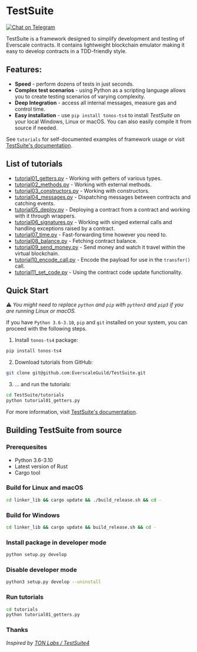# TestSuite

[![Chat on Telegram](https://img.shields.io/badge/chat-on%20telegram-9cf.svg)](https://t.me/EverscaleGuild)

TestSuite is a framework designed to simplify development and testing of Everscale contracts. It contains lightweight
blockchain emulator making it easy to develop contracts in a TDD-friendly style.

## Features:

- **Speed** - perform dozens of tests in just seconds.
- **Complex test scenarios** - using Python as a scripting language allows you to create testing scenarios of varying complexity.
- **Deep Integration** - access all internal messages, measure gas and control time.
- **Easy installation** - use `pip install tonos-ts4` to install *TestSuite* on your local Windows, Linux or macOS. You can also easily compile it from source if needed.

See `tutorials` for self-documented examples of framework usage or visit [TestSuite's documentation](https://everscaleguild.github.io/TestSuite/).

## List of tutorials

- [tutorial01_getters.py](https://github.com/EverscaleGuild/TestSuite/blob/master/tutorials/tutorial01_getters.py) - Working with getters of various types.
- [tutorial02_methods.py](https://github.com/EverscaleGuild/TestSuite/blob/master/tutorials/tutorial02_methods.py) - Working with external methods.
- [tutorial03_constructors.py](https://github.com/EverscaleGuild/TestSuite/blob/master/tutorials/tutorial03_constructors.py) - Working with constructors.
- [tutorial04_messages.py](https://github.com/EverscaleGuild/TestSuite/blob/master/tutorials/tutorial04_messages.py) - Dispatching messages between contracts and catching events.
- [tutorial05_deploy.py](https://github.com/EverscaleGuild/TestSuite/blob/master/tutorials/tutorial05_deploy.py) - Deploying a contract from a contract and working with it through wrappers.
- [tutorial06_signatures.py](https://github.com/EverscaleGuild/TestSuite/blob/master/tutorials/tutorial06_signatures.py) - Working with singed external calls and handling exceptions raised by a contract.
- [tutorial07_time.py](https://github.com/EverscaleGuild/TestSuite/blob/master/tutorials/tutorial07_time.py) - Fast-forwarding time however you need to.
- [tutorial08_balance.py](https://github.com/EverscaleGuild/TestSuite/blob/master/tutorials/tutorial08_balance.py) - Fetching contract balance.
- [tutorial09_send_money.py](https://github.com/EverscaleGuild/TestSuite/blob/master/tutorials/tutorial09_send_money.py) - Send money and watch it travel within the virtual blockchain.
- [tutorial10_encode_call.py](https://github.com/EverscaleGuild/TestSuite/blob/master/tutorials/tutorial10_encode_call.py) - Encode the payload for use in the `transfer()` call.
- [tutorial11_set_code.py](https://github.com/EverscaleGuild/TestSuite/blob/master/tutorials/tutorial11_set_code.py) - Using the contract code update functionality.

## Quick Start

:warning: *You might need to replace `python` and `pip` with `python3` and `pip3` if you are running Linux or macOS.*

If you have `Python 3.6-3.10`, `pip` and `git` installed on your system, you can proceed with the following steps.

1. Install `tonos-ts4` package:
```bash
pip install tonos-ts4
```

2. Download tutorials from GitHub:
```bash
git clone git@github.com:EverscaleGuild/TestSuite.git
```

3. ... and run the tutorials:
```bash
cd TestSuite/tutorials
python tutorial01_getters.py
```

For more information, visit [TestSuite's documentation](https://everscaleguild.github.io/TestSuite/).

## Building TestSuite from source

### Prerequesites

- Python 3.6-3.10
- Latest version of Rust
- Cargo tool

### Build for Linux and macOS

```bash
cd linker_lib && cargo update && ./build_release.sh && cd -
```

### Build for Windows

```bash
cd linker_lib && cargo update && build_release.sh && cd -
```

### Install package in developer mode

```bash
python setup.py develop
```

### Disable developer mode

```bash
python3 setup.py develop --uninstall
```

### Run tutorials

```bash
cd tutorials
python tutorial01_getters.py
```

### Thanks

_Inspired by [TON Labs / TestSuite4](https://github.com/tonlabs/TestSuite4)_
